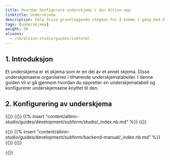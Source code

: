 ```yaml
---
title: Hvordan konfigurere underskjema i din Altinn-app
linktitle: Underskjema
description: Følg disse grunnleggende stegene for å komme i gang med å integrere underskjema i din Altinn App.
tags: [underskjema]
weight: 50
aliases:
  - /nb/altinn-studio/guides/subform/
---
```


## 1. Introduksjon

Et underskjema er et skjema som er en del av et annet skjema.
Disse underskjemaene organiseres i tilhørende underskjematabeller. I denne guiden vil vi gå gjennom hvordan du oppretter en underskjematabell og konfigurerer underskjemaene knyttet til den.

## 2. Konfigurering av underskjema

{{<content-version-selector classes="border-box">}}
{{<content-version-container version-label="Altinn Studio Designer">}}
{{% insert "content/altinn-studio/guides/development/subform/studio/_index.nb.md" %}}
{{</content-version-container>}}

{{<content-version-container version-label="Manuelt oppsett">}}
{{% insert "content/altinn-studio/guides/development/subform/backend-manual/_index.nb.md" %}}
{{</content-version-container>}}
{{</content-version-selector>}}

{{<children />}}
